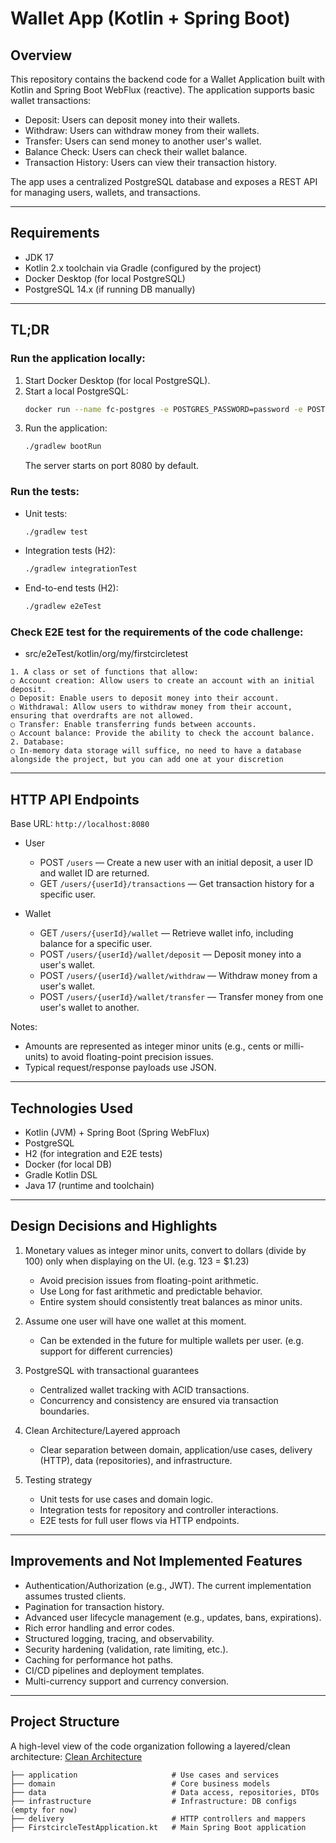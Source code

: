 # Wallet App (Kotlin + Spring Boot)

## Overview

This repository contains the backend code for a Wallet Application built with Kotlin and Spring Boot WebFlux (reactive). The application
supports basic wallet transactions:

- Deposit: Users can deposit money into their wallets.
- Withdraw: Users can withdraw money from their wallets.
- Transfer: Users can send money to another user's wallet.
- Balance Check: Users can check their wallet balance.
- Transaction History: Users can view their transaction history.

The app uses a centralized PostgreSQL database and exposes a REST API for managing users, wallets, and transactions.

---

## Requirements

- JDK 17
- Kotlin 2.x toolchain via Gradle (configured by the project)
- Docker Desktop (for local PostgreSQL)
- PostgreSQL 14.x (if running DB manually)

---

## TL;DR

### Run the application locally:

1) Start Docker Desktop (for local PostgreSQL).
2) Start a local PostgreSQL:
   ```bash
   docker run --name fc-postgres -e POSTGRES_PASSWORD=password -e POSTGRES_USER=user -e POSTGRES_DB=wallet_db -p 5432:5432 -d postgres:14.18
   ```
3) Run the application:
   ```bash
   ./gradlew bootRun
   ```
   The server starts on port 8080 by default.

### Run the tests:

- Unit tests:
  ```bash
  ./gradlew test
  ```
- Integration tests (H2):
  ```bash
  ./gradlew integrationTest
  ```
- End-to-end tests (H2):
  ```bash
  ./gradlew e2eTest
  ```
  
### Check E2E test for the requirements of the code challenge:

* src/e2eTest/kotlin/org/my/firstcircletest
```text
1. A class or set of functions that allow:
○ Account creation: Allow users to create an account with an initial deposit.
○ Deposit: Enable users to deposit money into their account.
○ Withdrawal: Allow users to withdraw money from their account, ensuring that overdrafts are not allowed.
○ Transfer: Enable transferring funds between accounts.
○ Account balance: Provide the ability to check the account balance.
2. Database:
○ In-memory data storage will suffice, no need to have a database alongside the project, but you can add one at your discretion
```
  
---

## HTTP API Endpoints

Base URL: `http://localhost:8080`

- User
    - POST `/users` — Create a new user with an initial deposit, a user ID and wallet ID are returned.
    - GET `/users/{userId}/transactions` — Get transaction history for a specific user.

- Wallet
    - GET `/users/{userId}/wallet` — Retrieve wallet info, including balance for a specific user.
    - POST `/users/{userId}/wallet/deposit` — Deposit money into a user's wallet.
    - POST `/users/{userId}/wallet/withdraw` — Withdraw money from a user's wallet.
    - POST `/users/{userId}/wallet/transfer` — Transfer money from one user's wallet to another.

Notes:

- Amounts are represented as integer minor units (e.g., cents or milli-units) to avoid floating-point precision issues.
- Typical request/response payloads use JSON.

---

## Technologies Used

- Kotlin (JVM) + Spring Boot (Spring WebFlux)
- PostgreSQL
- H2 (for integration and E2E tests)
- Docker (for local DB)
- Gradle Kotlin DSL
- Java 17 (runtime and toolchain)

---

## Design Decisions and Highlights

1) Monetary values as integer minor units, convert to dollars (divide by 100) only when displaying on the UI. (e.g. 123 = $1.23)
    - Avoid precision issues from floating-point arithmetic.
    - Use Long for fast arithmetic and predictable behavior.
    - Entire system should consistently treat balances as minor units.

2) Assume one user will have one wallet at this moment.
    - Can be extended in the future for multiple wallets per user. (e.g. support for different currencies)

3) PostgreSQL with transactional guarantees
    - Centralized wallet tracking with ACID transactions.
    - Concurrency and consistency are ensured via transaction boundaries.

4) Clean Architecture/Layered approach
    - Clear separation between domain, application/use cases, delivery (HTTP), data (repositories), and infrastructure.

5) Testing strategy
    - Unit tests for use cases and domain logic.
    - Integration tests for repository and controller interactions.
    - E2E tests for full user flows via HTTP endpoints.

---

## Improvements and Not Implemented Features

- Authentication/Authorization (e.g., JWT). The current implementation assumes trusted clients.
- Pagination for transaction history.
- Advanced user lifecycle management (e.g., updates, bans, expirations).
- Rich error handling and error codes.
- Structured logging, tracing, and observability.
- Security hardening (validation, rate limiting, etc.).
- Caching for performance hot paths.
- CI/CD pipelines and deployment templates.
- Multi-currency support and currency conversion.

---

## Project Structure

A high-level view of the code organization following a layered/clean architecture:
[Clean Architecture](https://blog.cleancoder.com/uncle-bob/2012/08/13/the-clean-architecture.html)

```text
├── application                     # Use cases and services
├── domain                          # Core business models
├── data                            # Data access, repositories, DTOs
├── infrastructure                  # Infrastructure: DB configs (empty for now)
├── delivery                        # HTTP controllers and mappers
├── FirstcircleTestApplication.kt   # Main Spring Boot application
```